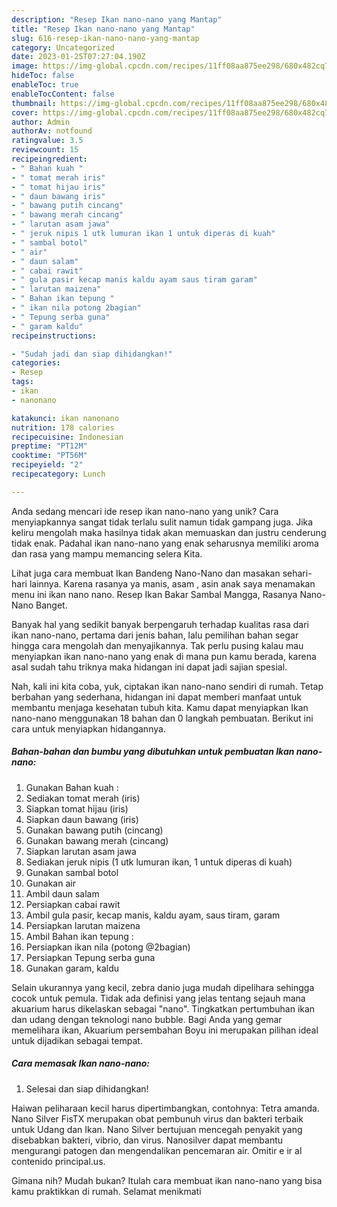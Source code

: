 ```yaml
---
description: "Resep Ikan nano-nano yang Mantap"
title: "Resep Ikan nano-nano yang Mantap"
slug: 616-resep-ikan-nano-nano-yang-mantap
category: Uncategorized
date: 2023-01-25T07:27:04.190Z
image: https://img-global.cpcdn.com/recipes/11ff08aa875ee298/680x482cq70/ikan-nano-nano-foto-resep-utama.jpg
hideToc: false
enableToc: true
enableTocContent: false
thumbnail: https://img-global.cpcdn.com/recipes/11ff08aa875ee298/680x482cq70/ikan-nano-nano-foto-resep-utama.jpg
cover: https://img-global.cpcdn.com/recipes/11ff08aa875ee298/680x482cq70/ikan-nano-nano-foto-resep-utama.jpg
author: Admin
authorAv: notfound
ratingvalue: 3.5
reviewcount: 15
recipeingredient:
- " Bahan kuah "
- " tomat merah iris"
- " tomat hijau iris"
- " daun bawang iris"
- " bawang putih cincang"
- " bawang merah cincang"
- " larutan asam jawa"
- " jeruk nipis 1 utk lumuran ikan 1 untuk diperas di kuah"
- " sambal botol"
- " air"
- " daun salam"
- " cabai rawit"
- " gula pasir kecap manis kaldu ayam saus tiram garam"
- " larutan maizena"
- " Bahan ikan tepung "
- " ikan nila potong 2bagian"
- " Tepung serba guna"
- " garam kaldu"
recipeinstructions:

- "Sudah jadi dan siap dihidangkan!"
categories:
- Resep
tags:
- ikan
- nanonano

katakunci: ikan nanonano 
nutrition: 178 calories
recipecuisine: Indonesian
preptime: "PT12M"
cooktime: "PT56M"
recipeyield: "2"
recipecategory: Lunch

---
```





Anda sedang mencari ide resep ikan nano-nano yang unik? Cara menyiapkannya sangat tidak terlalu sulit namun tidak gampang juga. Jika keliru mengolah maka hasilnya tidak akan memuaskan dan justru cenderung tidak enak. Padahal ikan nano-nano yang enak seharusnya memiliki aroma dan rasa yang mampu memancing selera Kita.





Lihat juga cara membuat Ikan Bandeng Nano-Nano dan masakan sehari-hari lainnya. Karena rasanya ya manis, asam , asin anak saya menamakan menu ini ikan nano nano. Resep Ikan Bakar Sambal Mangga, Rasanya Nano-Nano Banget.

Banyak hal yang sedikit banyak berpengaruh terhadap kualitas rasa dari ikan nano-nano, pertama dari jenis bahan, lalu pemilihan bahan segar hingga cara mengolah dan menyajikannya. Tak perlu pusing kalau mau menyiapkan ikan nano-nano yang enak di mana pun kamu berada, karena asal sudah tahu triknya maka hidangan ini dapat jadi sajian spesial.






Nah, kali ini kita coba, yuk, ciptakan ikan nano-nano sendiri di rumah. Tetap berbahan yang sederhana, hidangan ini dapat memberi manfaat untuk membantu menjaga kesehatan tubuh kita. Kamu dapat menyiapkan Ikan nano-nano menggunakan 18 bahan dan 0 langkah pembuatan. Berikut ini cara untuk menyiapkan hidangannya.

<!--inarticleads1-->

##### Bahan-bahan dan bumbu yang dibutuhkan untuk pembuatan Ikan nano-nano:

1. Gunakan  Bahan kuah :
1. Sediakan  tomat merah (iris)
1. Siapkan  tomat hijau (iris)
1. Siapkan  daun bawang (iris)
1. Gunakan  bawang putih (cincang)
1. Gunakan  bawang merah (cincang)
1. Siapkan  larutan asam jawa
1. Sediakan  jeruk nipis (1 utk lumuran ikan, 1 untuk diperas di kuah)
1. Gunakan  sambal botol
1. Gunakan  air
1. Ambil  daun salam
1. Persiapkan  cabai rawit
1. Ambil  gula pasir, kecap manis, kaldu ayam, saus tiram, garam
1. Persiapkan  larutan maizena
1. Ambil  Bahan ikan tepung :
1. Persiapkan  ikan nila (potong @2bagian)
1. Persiapkan  Tepung serba guna
1. Gunakan  garam, kaldu


Selain ukurannya yang kecil, zebra danio juga mudah dipelihara sehingga cocok untuk pemula. Tidak ada definisi yang jelas tentang sejauh mana akuarium harus dikelaskan sebagai &#34;nano&#34;. Tingkatkan pertumbuhan ikan dan udang dengan teknologi nano bubble. Bagi Anda yang gemar memelihara ikan, Akuarium persembahan Boyu ini merupakan pilihan ideal untuk dijadikan sebagai tempat. 

<!--inarticleads2-->

##### Cara memasak Ikan nano-nano:


1. Selesai dan siap dihidangkan!

Haiwan peliharaan kecil harus dipertimbangkan, contohnya: Tetra amanda. Nano Silver FisTX merupakan obat pembunuh virus dan bakteri terbaik untuk Udang dan Ikan. Nano Silver bertujuan mencegah penyakit yang disebabkan bakteri, vibrio, dan virus. Nanosilver dapat membantu mengurangi patogen dan mengendalikan pencemaran air. Omitir e ir al contenido principal.us. 

Gimana nih? Mudah bukan? Itulah cara membuat ikan nano-nano yang bisa kamu praktikkan di rumah. Selamat menikmati
